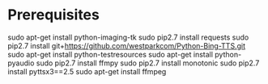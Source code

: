 # Prerequisites

sudo apt-get install python-imaging-tk
sudo pip2.7 install requests
sudo pip2.7 install git+https://github.com/westparkcom/Python-Bing-TTS.git
sudo apt-get install python-testresources
sudo apt-get install python-pyaudio
sudo pip2.7 install ffmpy
sudo pip2.7 install monotonic 
sudo pip2.7 install pyttsx3==2.5
sudo apt-get install ffmpeg
